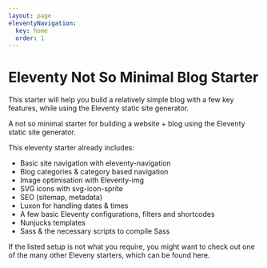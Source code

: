 ```yaml
---
layout: page
eleventyNavigation:
  key: home
  order: 1
---
```


# Eleventy Not So Minimal Blog Starter

This starter will help you build a relatively simple blog with a few key features, while using the Eleventy static site generator.

A not so minimal starter for building a website + blog using the Eleventy static site generator.

This eleventy starter already includes:
- Basic site navigation with eleventy-navigation
- Blog categories & category based navigation
- Image optimisation with Eleventy-img
- SVG icons with svg-icon-sprite
- SEO (sitemap, metadata)
- Luxon for handling dates & times
- A few basic Eleventy configurations, filters and shortcodes
- Nunjucks templates
- Sass & the necessary scripts to compile Sass

If the listed setup is not what you require, you might want to check out one of the many other Eleveny starters, which can be found here.